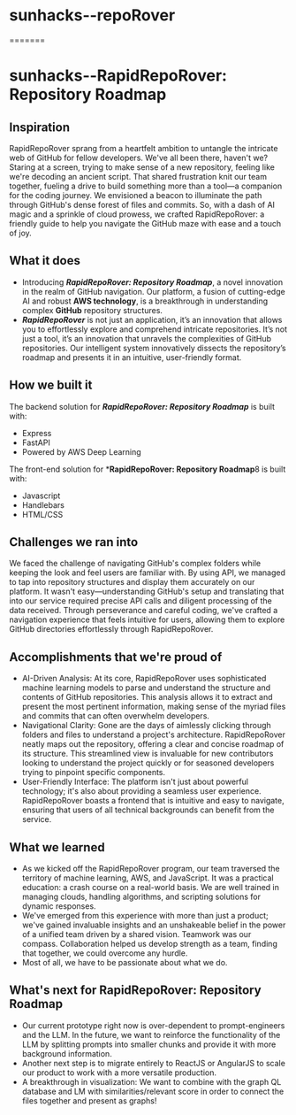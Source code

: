 # sunhacks--repoRover

=======
# sunhacks--RapidRepoRover: Repository Roadmap

## Inspiration
RapidRepoRover sprang from a heartfelt ambition to untangle the intricate web of GitHub for fellow developers. We've all been there, haven't we? Staring at a screen, trying to make sense of a new repository, feeling like we're decoding an ancient script. That shared frustration knit our team together, fueling a drive to build something more than a tool—a companion for the coding journey. We envisioned a beacon to illuminate the path through GitHub's dense forest of files and commits. So, with a dash of AI magic and a sprinkle of cloud prowess, we crafted RapidRepoRover: a friendly guide to help you navigate the GitHub maze with ease and a touch of joy.

## What it does
- Introducing ***RapidRepoRover: Repository Roadmap***, a novel innovation in the realm of GitHub navigation. Our platform, a fusion of cutting-edge AI and robust **AWS technology**, is a breakthrough in understanding complex **GitHub** repository structures.
- ***RapidRepoRover*** is not just an application, it’s an innovation that allows you to effortlessly explore and comprehend intricate repositories. It’s not just a tool, it’s an innovation that unravels the complexities of GitHub repositories. Our intelligent system innovatively dissects the repository’s roadmap and presents it in an intuitive, user-friendly format.

## How we built it
The backend solution for ***RapidRepoRover: Repository Roadmap***  is built with:
* Express
* FastAPI
* Powered by AWS Deep Learning

The front-end solution for  ***RapidRepoRover: Repository Roadmap**8 is built with:
* Javascript
* Handlebars
* HTML/CSS

## Challenges we ran into
We faced the challenge of navigating GitHub's complex folders while keeping the look and feel users are familiar with. By using API, we managed to tap into repository structures and display them accurately on our platform. It wasn't easy—understanding GitHub's setup and translating that into our service required precise API calls and diligent processing of the data received.  Through perseverance and careful coding, we've crafted a navigation experience that feels intuitive for users, allowing them to explore GitHub directories effortlessly through RapidRepoRover.

## Accomplishments that we're proud of
* AI-Driven Analysis: At its core, RapidRepoRover uses sophisticated machine learning models to parse and understand the structure and contents of GitHub repositories. This analysis allows it to extract and present the most pertinent information, making sense of the myriad files and commits that can often overwhelm developers.
* Navigational Clarity: Gone are the days of aimlessly clicking through folders and files to understand a project's architecture. RapidRepoRover neatly maps out the repository, offering a clear and concise roadmap of its structure. This streamlined view is invaluable for new contributors looking to understand the project quickly or for seasoned developers trying to pinpoint specific components.
* User-Friendly Interface: The platform isn't just about powerful technology; it's also about providing a seamless user experience. RapidRepoRover boasts a frontend that is intuitive and easy to navigate, ensuring that users of all technical backgrounds can benefit from the service.

## What we learned
* As we kicked off the RapidRepoRover program, our team traversed the territory of machine learning, AWS, and JavaScript. It was a practical education: a crash course on a real-world basis. We are well trained in managing clouds, handling algorithms, and scripting solutions for dynamic responses.
* We've emerged from this experience with more than just a product; we've gained invaluable insights and an unshakeable belief in the power of a unified team driven by a shared vision. Teamwork was our compass. Collaboration helped us develop strength as a team, finding that together, we could overcome any hurdle.
* Most of all, we have to be passionate about what we do.

## What's next for RapidRepoRover: Repository Roadmap
* Our current prototype right now is over-dependent to prompt-engineers and the LLM. In the future, we want to reinforce the functionality of the LLM by splitting prompts into smaller chunks and provide it with more background information.
* Another next step is to migrate entirely to ReactJS or AngularJS to scale our product to work with a more versatile production.
* A breakthrough in visualization: We want to combine with the graph QL database and LM with similarities/relevant score in order to connect the files together and present as graphs!

